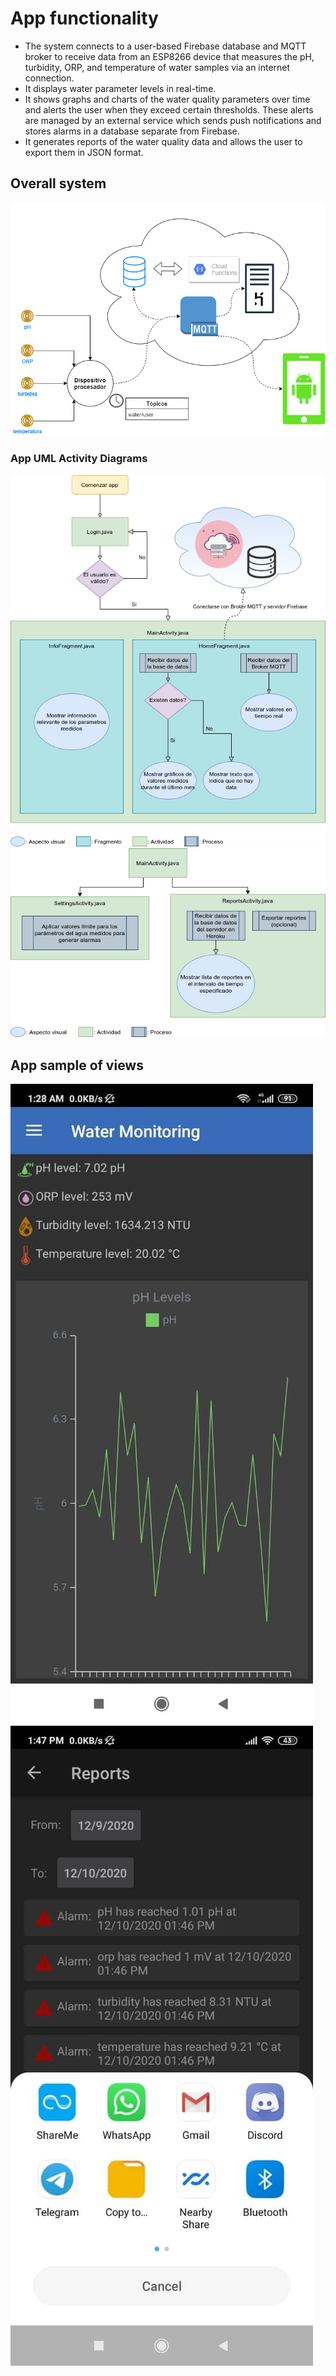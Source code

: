# App functionality

* The system connects to a user-based Firebase database and MQTT broker to receive data from an ESP8266 device that measures the pH, turbidity, ORP, and temperature of water samples via an internet connection.
* It displays water parameter levels in real-time.
* It shows graphs and charts of the water quality parameters over time and alerts the user when they exceed certain thresholds. These alerts are managed by an external service which sends push notifications and stores alarms in a database separate from Firebase.
* It generates reports of the water quality data and allows the user to export them in JSON format.

## Overall system

![system](./docs/app-system.png)

### App UML Activity Diagrams

![app-flow1](./docs/app-flow1.png)
![app-flow2](./docs/app-flow2.png)

## App sample of views

![app1](./docs/app1.jpg)
![app2](./docs/app2.jpg)